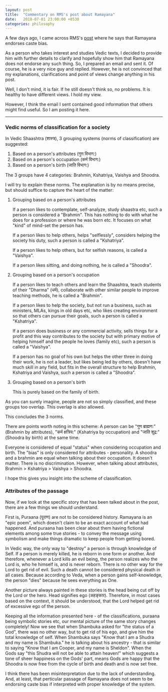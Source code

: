 ```yaml
---
layout: post
title:  "Commentary on RMS's post about Ramayana"
date:   2018-07-01 23:00:00 +0530
categories: philosophy
---
```

A few days ago, I came across RMS's [post][1] where he says that Ramayana endorses caste bias.

As a person who takes interest and studies Vedic texts, I decided to
provide him with further details to clarify and hopefully show him
that Ramayana does not endorse any such thing. So, I prepared an email
and sent it. Of course, he is a very nice guy and replied. However, he
is not convinced that my explanations, clarifications and point of
views change anything in his post.

Well, I don't mind, it is fair. If he still doesn't think so, no
problems. It is healthy to have different views. I hold my view.

However, I think the email I sent contained good information that
others might find useful. So I am posting it here.

---

### Vedic norms of classification for a society

In Vedic Shaashtra (शास्त्र), 3 grouping systems (norms of
classification) are suggested:

1. Based on a person's attributes (गुण विभाग:)
2. Based on a person's occupation (कर्म विभाग:)
3. Based on a person's birth (जाति विभाग:)

The 3 groups have 4 categories: Brahmin, Kshatriya, Vaishya and
Shoodra.

I will try to explain these norms. The explanation is by no means
precise, but should suffice to capture the heart of the matter:

1. Grouping based on a person's attributes

    If a person likes to contemplate, self-analyze, study shaastra
    etc, such a person is considered a "Brahmin". This has nothing to
    do with what he does for a profession or where he was born etc. It
    focuses on what "kind" of mind-set the person has.

    If a person likes to help others, helps "selflessly", considers
    helping the society his duty, such a person is called a "Kshatriya".

    If a person likes to help others, but for selfish reasons, is called a
    "Vaishya".

    If a person likes sitting, and doing nothing, he is called a
    "Shoodra".

2. Grouping based on a person's occupation

    If a person likes to teach others and learn the Shaashtra, teach
    students of their "Dharma" (धर्म), collaborate with other similar
    people to improve teaching methods, he is called a "Brahmin".

    If a person likes to help the society, but not run a business, such as
    ministers, MLAs, kings in old days etc, who likes creating environment
    so that others can pursue their goals, such a person is called a
    "Kshatriya".

    If a person does business or any commercial activity, sells things for
    a profit and this way contributes to the society but with primary
    motive of helping himself and the people he loves (family etc), such a
    person is called a "Vaishya".

    If a person has no goal of his own but helps the other three in doing
    their work, he is not a leader, but likes being led by others, doesn't
    have much skill in any field, but fits in the overall structure to
    help Brahmin, Kshatriya and Vaishya, such a person is called a
    "Shoodra".

3. Grouping based on a person's birth

    This is purely based on the family of birth.

As you can surely imagine, people are not so simply classified, and
these groups too overlap. This overlap is also allowed.

This concludes the 3 norms.

There are points worth noting in this scheme: A person can be "गुण
ब्राह्मण:" (Brahmin by attributes), "कर्म क्षत्रिय:" (Kshatriya by
occupation) and "जाति शूद्र:" (Shoodra by birth) at the same time.

Everyone is considered of equal "status" when considering occupation
and birth. The "bias" is only considered for attributes -
personality. A shoodra and a brahmin are equal when talking about
their occupation. It doesn't matter. There is no
discrimination. However, when talking about attributes, Brahmin >
Kshatriya > Vaishya > Shoodra.

I hope this gives you insight into the scheme of classification.

### Attributes of the passage

Now, if we look at the specific story that has been talked about in
the post, there are a few things we should understand.

First is, Puraana (पूराण) are not to be considered history. Ramayana is
an "epic poem", which doesn't claim to be an exact account of what had
happened. And puraana has been clear about them having fictional
elements among some true stories - to convey the message using
symbolism and make things dramatic to keep people from getting bored.

In Vedic way, the only way to "destroy" a person is through knowledge
of Self. If a person is merely killed, he is reborn in one form or
another. And therefore, whenever a Lord kills an evil being, the
person realizes who the Lord is, who he himself is, and is never
reborn. There is no other way for the Lord to get rid of evil. Such a
death cannot be considered physical death in all cases. Because
according to Veda, when a person gains self-knowledge, the person
"dies" because he sees everything as One.

Another picture always painted in these stories is the head being cut
off by the Lord or the hero. Head signifies ego (अहङ्कार). Therefore,
in most cases based on the context, it should be understood, that the
Lord helped get rid of excessive ego of the person.

Keeping all the information presented here - of the classifications,
puraana being symbolic stories etc, our mental picture of the same
story changes completely! Now we see that when Shambuka asked for "the
status of a God", there was no other way, but to get rid of his ego,
and give him the total knowledge of self. When Shambuka says "Know
that I am a Shudra and my name is Shambuka." he is talking about his
ancestry - that is similar to saying "Know that I am Cooper, and my
name is Sheldon". When the Gods say "this Shudra will not be able to
attain heaven!" which suggests a tone of sheer happiness on the Gods'
part, means Gods are happy that the Shoodra is now free from the cycle
of birth and death and is now set free.

I think there has been misinterpretation due to the lack of
understanding. And, at least, that perticular passage of Ramayana does
not seem to be endorsing caste bias if interpreted with proper
knowledge of the system.


[1]:https://stallman.org/articles/ramayana.html
